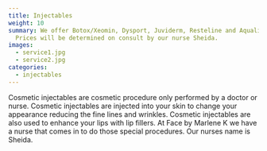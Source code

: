 ```yaml
---
title: Injectables
weight: 10
summary: We offer Botox/Xeomin, Dysport, Juviderm, Resteline and Aqualine.
  Prices will be determined on consult by our nurse Sheida.
images:
  - service1.jpg
  - service2.jpg
categories:
  - injectables
---
```

Cosmetic injectables are cosmetic procedure only performed by a doctor or nurse. Cosmetic injectables are injected into your skin to change your appearance reducing the fine lines and  wrinkles. Cosmetic injectables are also used to enhance your lips with lip fillers.  At Face by Marlene K  we have a nurse that comes  in to do those special procedures. Our nurses name is Sheida.
